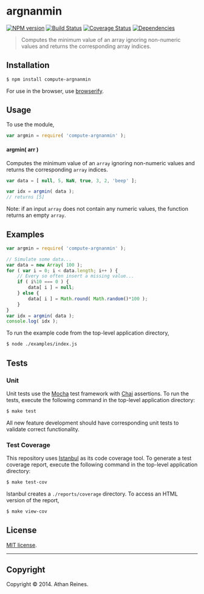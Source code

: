 argnanmin
===
[![NPM version][npm-image]][npm-url] [![Build Status][travis-image]][travis-url] [![Coverage Status][coveralls-image]][coveralls-url] [![Dependencies][dependencies-image]][dependencies-url]

> Computes the minimum value of an array ignoring non-numeric values and returns the corresponding array indices.


## Installation

``` bash
$ npm install compute-argnanmin
```

For use in the browser, use [browserify](https://github.com/substack/node-browserify).


## Usage

To use the module,

``` javascript
var argmin = require( 'compute-argnanmin' );
```

#### argmin( arr )

Computes the minimum value of an `array` ignoring non-numeric values and returns the corresponding `array` indices.

``` javascript
var data = [ null, 5, NaN, true, 3, 2, 'beep' ];

var idx = argmin( data );
// returns [5]
```

Note: if an input `array` does not contain any numeric values, the function returns an empty `array`.


## Examples

``` javascript
var argmin = require( 'compute-argnanmin' );

// Simulate some data...
var data = new Array( 100 );
for ( var i = 0; i < data.length; i++ ) {
	// Every so often insert a missing value...
	if ( i%10 === 0 ) {
		data[ i ] = null;
	} else {
		data[ i ] = Math.round( Math.random()*100 );
	}
}
var idx = argmin( data );
console.log( idx );
```

To run the example code from the top-level application directory,

``` bash
$ node ./examples/index.js
```


## Tests

### Unit

Unit tests use the [Mocha](http://mochajs.org/) test framework with [Chai](http://chaijs.com) assertions. To run the tests, execute the following command in the top-level application directory:

``` bash
$ make test
```

All new feature development should have corresponding unit tests to validate correct functionality.


### Test Coverage

This repository uses [Istanbul](https://github.com/gotwarlost/istanbul) as its code coverage tool. To generate a test coverage report, execute the following command in the top-level application directory:

``` bash
$ make test-cov
```

Istanbul creates a `./reports/coverage` directory. To access an HTML version of the report,

``` bash
$ make view-cov
```


## License

[MIT license](http://opensource.org/licenses/MIT). 


---
## Copyright

Copyright &copy; 2014. Athan Reines.


[npm-image]: http://img.shields.io/npm/v/compute-argnanmin.svg
[npm-url]: https://npmjs.org/package/compute-argnanmin

[travis-image]: http://img.shields.io/travis/compute-io/argnanmin/master.svg
[travis-url]: https://travis-ci.org/compute-io/argnanmin

[coveralls-image]: https://img.shields.io/coveralls/compute-io/argnanmin/master.svg
[coveralls-url]: https://coveralls.io/r/compute-io/argnanmin?branch=master

[dependencies-image]: http://img.shields.io/david/compute-io/argnanmin.svg
[dependencies-url]: https://david-dm.org/compute-io/argnanmin

[dev-dependencies-image]: http://img.shields.io/david/dev/compute-io/argnanmin.svg
[dev-dependencies-url]: https://david-dm.org/dev/compute-io/argnanmin

[github-issues-image]: http://img.shields.io/github/issues/compute-io/argnanmin.svg
[github-issues-url]: https://github.com/compute-io/argnanmin/issues
